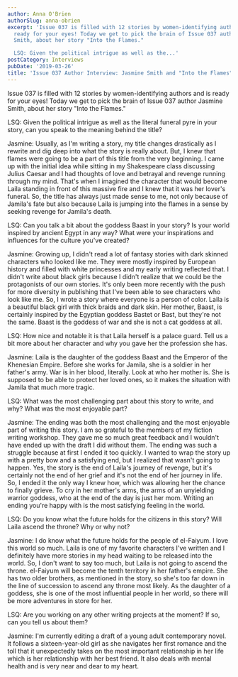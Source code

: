 ```yaml
---
author: Anna O'Brien
authorSlug: anna-obrien
excerpt: 'Issue 037 is filled with 12 stories by women-identifying authors and is
  ready for your eyes! Today we get to pick the brain of Issue 037 author Jasmine
  Smith, about her story "Into the Flames."

  LSQ: Given the political intrigue as well as the...'
postCategory: Interviews
pubDate: '2019-03-26'
title: 'Issue 037 Author Interview: Jasmine Smith and "Into the Flames"'
---
```

Issue 037 is filled with 12 stories by women-identifying authors and is ready for your eyes! Today we get to pick the brain of Issue 037 author Jasmine Smith, about her story "Into the Flames."

LSQ: Given the political intrigue as well as the literal funeral pyre in your story, can you speak to the meaning behind the title?

Jasmine: Usually, as I'm writing a story, my title changes drastically as I rewrite and dig deep into what the story is really about. But, I knew that flames were going to be a part of this title from the very beginning. I came up with the initial idea while sitting in my Shakespeare class discussing Julius Caesar and I had thoughts of love and betrayal and revenge running through my mind. That's when I imagined the character that would become Laila standing in front of this massive fire and I knew that it was her lover's funeral. So, the title has always just made sense to me, not only because of Jamila's fate but also because Laila is jumping into the flames in a sense by seeking revenge for Jamila's death.

LSQ: Can you talk a bit about the goddess Baast in your story? Is your world inspired by ancient Egypt in any way? What were your inspirations and influences for the culture you've created?

Jasmine: Growing up, I didn't read a lot of fantasy stories with dark skinned characters who looked like me. They were mostly inspired by European history and filled with white princesses and my early writing reflected that. I didn't write about black girls because I didn't realize that we could be the protagonists of our own stories. It's only been more recently with the push for more diversity in publishing that I've been able to see characters who look like me. So, I wrote a story where everyone is a person of color. Laila is a beautiful black girl with thick braids and dark skin. Her mother, Baast, is certainly inspired by the Egyptian goddess Bastet or Bast, but they're not the same. Baast is the goddess of war and she is not a cat goddess at all.

LSQ: How nice and notable it is that Laila herself is a palace guard. Tell us a bit more about her character and why you gave her the profession she has.

Jasmine: Laila is the daughter of the goddess Baast and the Emperor of the Khenesian Empire. Before she works for Jamila, she is a soldier in her father's army. War is in her blood, literally. Look at who her mother is. She is supposed to be able to protect her loved ones, so it makes the situation with Jamila that much more tragic.

LSQ: What was the most challenging part about this story to write, and why? What was the most enjoyable part?

Jasmine: The ending was both the most challenging and the most enjoyable part of writing this story. I am so grateful to the members of my fiction writing workshop. They gave me so much great feedback and I wouldn't have ended up with the draft I did without them. The ending was such a struggle because at first I ended it too quickly. I wanted to wrap the story up with a pretty bow and a satisfying end, but I realized that wasn't going to happen. Yes, the story is the end of Laila's journey of revenge, but it's certainly not the end of her grief and it's not the end of her journey in life. So, I ended it the only way I knew how, which was allowing her the chance to finally grieve. To cry in her mother's arms, the arms of an unyielding warrior goddess, who at the end of the day is just her mom. Writing an ending you're happy with is the most satisfying feeling in the world.

LSQ: Do you know what the future holds for the citizens in this story? Will Laila ascend the throne? Why or why not?

Jasmine: I do know what the future holds for the people of el-Faiyum. I love this world so much. Laila is one of my favorite characters I've written and I definitely have more stories in my head waiting to be released into the world. So, I don't want to say too much, but Laila is not going to ascend the throne. el-Faiyum will become the tenth territory in her father's empire. She has two older brothers, as mentioned in the story, so she's too far down in the line of succession to ascend any throne most likely. As the daughter of a goddess, she is one of the most influential people in her world, so there will be more adventures in store for her.

LSQ: Are you working on any other writing projects at the moment? If so, can you tell us about them?

Jasmine: I'm currently editing a draft of a young adult contemporary novel. It follows a sixteen-year-old girl as she navigates her first romance and the toll that it unexpectedly takes on the most important relationship in her life which is her relationship with her best friend. It also deals with mental health and is very near and dear to my heart.